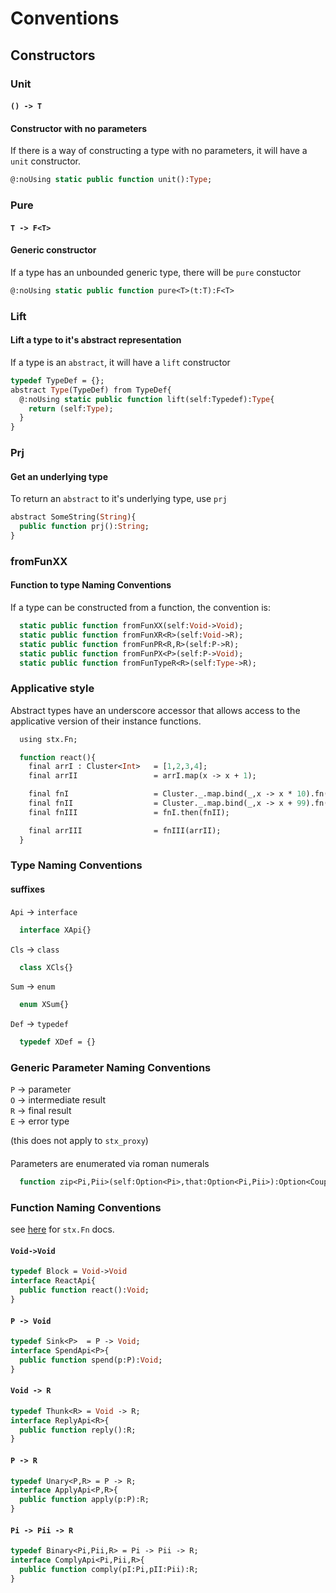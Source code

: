 # Conventions

## Constructors

### Unit 
#### `() -> T`
#### Constructor with no parameters  

If there is a way of constructing a type with no parameters, it will have a `unit` constructor.

```haxe
@:noUsing static public function unit():Type;
```

### Pure 
#### `T -> F<T>`
#### Generic constructor

If a type has an unbounded generic type, there will be `pure` constuctor

```haxe
@:noUsing static public function pure<T>(t:T):F<T>
```

### Lift
#### Lift a type to it's abstract representation  

If a type is an `abstract`, it will have a `lift` constructor

```haxe
typedef TypeDef = {};
abstract Type(TypeDef) from TypeDef{
  @:noUsing static public function lift(self:Typedef):Type{
    return (self:Type);
  }
}
```

### Prj
#### Get an underlying type

To return an `abstract` to it's underlying type, use `prj`

```haxe
abstract SomeString(String){
  public function prj():String;
}
```

### fromFunXX
#### Function to type Naming Conventions  

If a type can be constructed from a function, the convention is:

```haxe
  static public function fromFunXX(self:Void->Void);
  static public function fromFunXR<R>(self:Void->R);
  static public function fromFunPR<R,R>(self:P->R);
  static public function fromFunPX<P>(self:P->Void);
  static public function fromFunTypeR<R>(self:Type->R);
```


### Applicative style

Abstract types have an underscore accessor that allows access to the applicative version of their instance functions.

```haxe
  using stx.Fn;

  function react(){
    final arrI : Cluster<Int>   = [1,2,3,4];
    final arrII                 = arrI.map(x -> x + 1);

    final fnI                   = Cluster._.map.bind(_,x -> x * 10).fn();
    final fnII                  = Cluster._.map.bind(_,x -> x + 99).fn();
    final fnIII                 = fnI.then(fnII);

    final arrIII                = fnIII(arrII);
  }
```

### Type Naming Conventions
#### suffixes

`Api`   -> `interface`
```haxe
  interface XApi{}
```  
`Cls`   -> `class`  
```haxe
  class XCls{}
```  
`Sum`   -> `enum`  
```haxe
  enum XSum{}
```  
`Def`   -> `typedef`  
```haxe
  typedef XDef = {}
```  

### Generic Parameter Naming Conventions

  `P` -> parameter  
  `O` -> intermediate result  
  `R` -> final result  
  `E` -> error type  

(this does not apply to `stx_proxy`)

####
  Parameters are enumerated via roman numerals
  
```haxe
  function zip<Pi,Pii>(self:Option<Pi>,that:Option<Pi,Pii>):Option<Couple<Pi,Pii>>
```
### Function Naming Conventions

see [here]() for `stx.Fn` docs.

#### `Void->Void`
```haxe
typedef Block = Void->Void
interface ReactApi{
  public function react():Void;
}
```

#### `P -> Void`
```haxe
typedef Sink<P>  = P -> Void;
interface SpendApi<P>{
  public function spend(p:P):Void;
}
```

#### `Void -> R`
```haxe
typedef Thunk<R> = Void -> R;
interface ReplyApi<R>{
  public function reply():R;
}
```

#### `P -> R`
```haxe
typedef Unary<P,R> = P -> R;
interface ApplyApi<P,R>{
  public function apply(p:P):R;
}
```

#### `Pi -> Pii -> R`
```haxe
typedef Binary<Pi,Pii,R> = Pi -> Pii -> R;
interface ComplyApi<Pi,Pii,R>{
  public function comply(pI:Pi,pII:Pii):R;
}
```